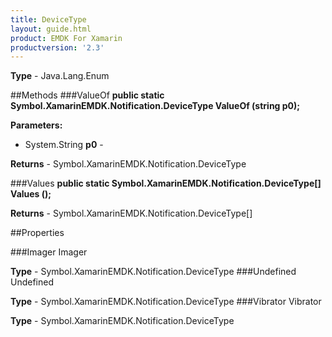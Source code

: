 ```yaml
---
title: DeviceType
layout: guide.html 
product: EMDK For Xamarin 
productversion: '2.3' 
---
```


    

**Type** - Java.Lang.Enum

##Methods
###ValueOf
**public static Symbol.XamarinEMDK.Notification.DeviceType ValueOf (string p0);**


        

**Parameters:** 

* System.String **p0** - 
        

**Returns** - Symbol.XamarinEMDK.Notification.DeviceType

###Values
**public static Symbol.XamarinEMDK.Notification.DeviceType[] Values ();**


        


**Returns** - Symbol.XamarinEMDK.Notification.DeviceType[]

##Properties

###Imager
Imager

**Type** - Symbol.XamarinEMDK.Notification.DeviceType
###Undefined
Undefined

**Type** - Symbol.XamarinEMDK.Notification.DeviceType
###Vibrator
Vibrator

**Type** - Symbol.XamarinEMDK.Notification.DeviceType



